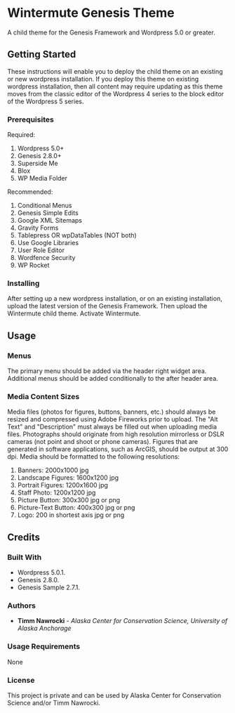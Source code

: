 # Wintermute Genesis Theme
A child theme for the Genesis Framework and Wordpress 5.0 or greater.

## Getting Started

These instructions will enable you to deploy the child theme on an existing or new wordpress installation. If you deploy this theme on existing wordpress installation, then all content may require updating as this theme moves from the classic editor of the Wordpress 4 series to the block editor of the Wordpress 5 series.

### Prerequisites
Required:
1. Wordpress 5.0+
2. Genesis 2.8.0+
3. Superside Me
4. Blox
5. WP Media Folder

Recommended:
1. Conditional Menus
2. Genesis Simple Edits
3. Google XML Sitemaps
4. Gravity Forms
5. Tablepress OR wpDataTables (NOT both)
6. Use Google Libraries
7. User Role Editor
8. Wordfence Security
9. WP Rocket

### Installing

After setting up a new wordpress installation, or on an existing installation, upload the latest version of the Genesis Framework. Then upload the Wintermute child theme. Activate Wintermute.

## Usage

### Menus
The primary menu should be added via the header right widget area.
Additional menus should be added conditionally to the after header area.

### Media Content Sizes

Media files (photos for figures, buttons, banners, etc.) should always be resized and compressed using Adobe Fireworks prior to upload. The "Alt Text" and "Description" must always be filled out when uploading media files. Photographs should originate from high resolution mirrorless or DSLR cameras (not point and shoot or phone cameras). Figures that are generated in software applications, such as ArcGIS, should be output at 300 dpi. Media should be formatted to the following resolutions:
1. Banners: 2000x1000 jpg
2. Landscape Figures: 1600x1200 jpg
3. Portrait Figures: 1200x1600 jpg
4. Staff Photo: 1200x1200 jpg
5. Picture Button: 300x300 jpg or png
6. Picture-Text Button: 400x300 jpg or png
7. Logo: 200 in shortest axis jpg or png


## Credits

### Built With
* Wordpress 5.0.1.
* Genesis 2.8.0.
* Genesis Sample 2.7.1.

### Authors

* **Timm Nawrocki** - *Alaska Center for Conservation Science, University of Alaska Anchorage*

### Usage Requirements

None

### License

This project is private and can be used by Alaska Center for Conservation Science and/or Timm Nawrocki.
